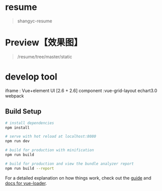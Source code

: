 # resume

> shangyc-resume

# Preview【效果图】

> /resume/tree/master/static 

# develop tool
 iframe : Vue+element UI  [2.6 + 2.6]
 component :vue-grid-layout echart3.0
webpack
## Build Setup

``` bash
# install dependencies
npm install

# serve with hot reload at localhost:8080
npm run dev

# build for production with minification
npm run build

# build for production and view the bundle analyzer report
npm run build --report
```

For a detailed explanation on how things work, check out the [guide](http://vuejs-templates.github.io/webpack/) and [docs for vue-loader](http://vuejs.github.io/vue-loader).
